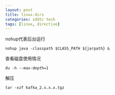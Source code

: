 ```yaml
---
layout: post
title: linux-dirs
categories: sddtc tech
tags: [linux, directive]
---
```


nohup代表后台运行
```vim
nohup java -classpath $CLASS_PATH ${jarpath} &
```

查看磁盘使用情况
```vim
du -h --max-depth=1
```

解压
```vim
tar -xzf kafka_2.x.x.x.tgz
```
